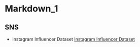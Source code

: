 # Markdown_1
## SNS
- Instagram Influencer Dataset [Instagram Influencer Dataset](https://github.com/ksb2043/instagram_influencer_dataset)

